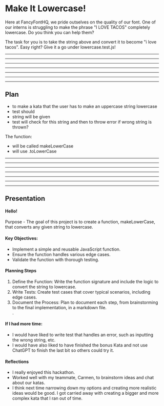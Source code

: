 
# Make It Lowercase!

Here at FancyFontHQ, we pride outselves on the quality of our font. One of our interns is struggling to make the phrase "I LOVE TACOS" completely lowercase. Do you think you can help them?

The task for you is to take the string above and convert it to become "i love tacos". Easy right? Give it a go under lowercase.test.js!

---
---
---
---
---
---
---

## Plan

- to make a kata that the user has to make an uppercase string lowercase
- test should
- string will be given
- test will check for this string and then to throw error if wrong string is thrown?

The function:
- will be called makeLowerCase
- will use .toLowerCase
---
---
---
---
---
---
---

## Presentation

#### Hello! 

Purpose - The goal of this project is to create a function, makeLowerCase, that converts any given string to lowercase. 

#### Key Objectives:
- Implement a simple and reusable JavaScript function.
- Ensure the function handles various edge cases.
- Validate the function with thorough testing.

#### Planning Steps
1. Define the Function: Write the function signature and include the logic to convert the string to lowercase.
2. Write Tests: Create test cases that cover typical scenarios, including edge cases.
3. Document the Process: Plan to document each step, from brainstorming to the final implementation, in a markdown file.   
.

#### If I had more time:
- I would have liked to write test that handles an error, such as inputting the wrong string, etc.
- I would have also liked to have finished the bonus Kata and not use ChatGPT to finish the last bit so others could try it.

#### Reflections
- I really enjoyed this hackathon.
- Worked well with my teammate, Carmen, to brainstorm ideas and chat about our katas.
- I think next time narrowing down my options and creating more realistic ideas would be good. I got carried away with creating a bigger and more complex kata that I ran out of time.